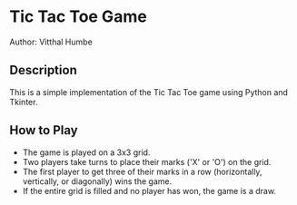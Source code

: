 # Tic Tac Toe Game

Author: Vitthal Humbe

## Description

This is a simple implementation of the Tic Tac Toe game using Python and Tkinter.

## How to Play

- The game is played on a 3x3 grid.
- Two players take turns to place their marks ('X' or 'O') on the grid.
- The first player to get three of their marks in a row (horizontally, vertically, or diagonally) wins the game.
- If the entire grid is filled and no player has won, the game is a draw.

